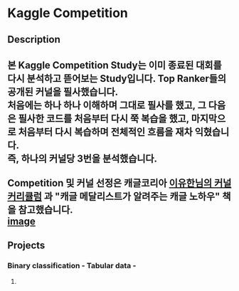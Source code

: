 # Kaggle Competition

## Description

본 Kaggle Competition Study는 이미 종료된 대회를 다시 분석하고 뜯어보는 Study입니다. Top Ranker들의 공개된 커널을 필사했습니다. <br> 
처음에는 하나 하나 이해하며 그대로 필사를 했고, 그 다음은 필사한 코드를 처음부터 다시 쭉 복습을 했고, 마지막으로 처음부터 다시 복습하며 전체적인 흐름을 재차 익혔습니다. <br>
즉, 하나의 커널당 3번을 분석했습니다. <br><br>
Competition 및 커널 선정은 캐글코리아 **[이유한님의 커널커리큘럼](https://aifrenz.github.io/present_file/커널커리큘럼.pdf)** 과 **"캐글 메달리스트가 알려주는 캐글 노하우"** 책을 참고했습니다.
<br>
[image](./image/book.jpg)
---
<!--    1개의 프로젝트 3번 필사, 하루 1번 필사, 
        주마다 2개의 프로젝트
  -->

## Projects 

### Binary classification - Tabular data -

1. 